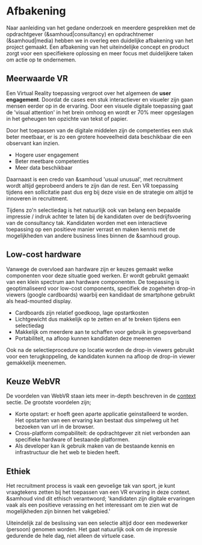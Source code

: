 # Afbakening

Naar aanleiding van het gedane onderzoek en meerdere gesprekken met de opdrachtgever (&samhoud|consultancy)  en opdrachtnemer (&samhoud|media) hebben we in overleg een duidelijke afbakening van het project gemaakt. Een afbakening van het uiteindelijke concept en product zorgt voor een specifiekere oplossing en meer focus met duidelijkere taken om actie op te ondernemen.

## Meerwaarde VR
Een Virtual Reality toepassing vergroot over het algemeen de **user engagement**. Doordat de cases een stuk interactiever en visueler zijn gaan mensen eerder op in de ervaring. Door een visuele digitale toepassing gaat de 'visual attention' in het brein omhoog en wordt er 70% meer opgeslagen in het geheugen ten opzichte van tekst of papier.

Door het toepassen van de digitale middelen zijn de competenties een stuk beter meetbaar, er is zo een grotere hoeveelheid data beschikbaar die een observant kan inzien.

* Hogere user engagement
* Beter meetbare competenties
* Meer data beschikbaar

Daarnaast is een credo van &samhoud 'usual unusual', met recruitment wordt altijd geprobeerd anders te zijn dan de rest. Een VR toepassing tijdens een sollicitatie past dus erg bij deze visie en de strategie om altijd te innoveren in recruitment.

Tijdens zo'n selectiedag is het natuurlijk ook van belang een bepaalde impressie / indruk achter te laten bij de kandidaten over de bedrijfsvoering van de consultancy tak. Kandidaten worden met een interactieve toepassing op een positieve manier verrast en maken kennis met de mogelijkheden van andere business lines binnen de &samhoud group.

## Low-cost hardware
Vanwege de overvloed aan hardware zijn er keuzes gemaakt welke componenten voor deze situatie goed werken. Er wordt gebruikt gemaakt van een klein spectrum aan hardware componenten. De toepassing is geoptimaliseerd voor low-cost components, specifiek de zogeheten drop-in viewers (google cardboards) waarbij een kandidaat de smartphone gebruikt als head-mounted display.

* Cardboards zijn relatief goedkoop, lage opstartkosten
* Lichtgewicht dus makkelijk op te zetten en af te breken tijdens een selectiedag
* Makkelijk om meerdere aan te schaffen voor gebruik in groepsverband
* Portabiliteit, na afloop kunnen kandidaten deze meenemen

Ook na de selectieprocedure op locatie worden de drop-in viewers gebruikt voor een terugkoppeling, de kandidaten kunnen na afloop de drop-in viewer gemakkelijk meenemen.

## Keuze WebVR
De voordelen van WebVR staan iets meer in-depth beschreven in de [context](/vr/WEBVR.md) sectie. De grootste voordelen zijn; 

* Korte opstart: er hoeft geen aparte applicatie geinstalleerd te worden. Het opstarten van een ervaring kan bestaat dus simpelweg uit het bezoeken van url in de browser.
* Cross-platform compabiliteit: de opdrachtgever zit niet verbonden aan specifieke hardware of bestaande platformen.
* Als developer kan ik gebruik maken van de bestaande kennis en infrastructuur die het web te bieden heeft.

## Ethiek
Het recruitment process is vaak een gevoelige tak van sport, je kunt vraagtekens zetten bij het toepassen van een VR ervaring in deze context. &samhoud vind dit ethisch verantwoord; 'kandidaten zijn digitale ervaringen vaak als een positieve verassing en het interessant om te zien wat de mogelijkheden zijn binnen het vakgebied.'

Uiteindelijk zal de beslissing van een selectie altijd door een medewerker (persoon) genomen worden. Het gaat natuurlijk ook om de impressie gedurende de hele dag, niet alleen de virtuele case.